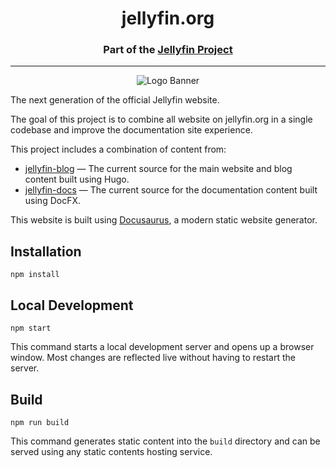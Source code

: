 <h1 align="center">jellyfin.org</h1>
<h3 align="center">Part of the <a href="https://jellyfin.org">Jellyfin Project</a></h3>

---

<p align="center">
<img alt="Logo Banner" src="https://raw.githubusercontent.com/jellyfin/jellyfin-ux/master/branding/SVG/banner-logo-solid.svg?sanitize=true"/>
</p>

The next generation of the official Jellyfin website.

The goal of this project is to combine all website on jellyfin.org in a single codebase and improve the documentation site experience.

This project includes a combination of content from:

- [jellyfin-blog](https://github.com/jellyfin/jellyfin-blog) &mdash; The current source for the main website and blog content built using Hugo.
- [jellyfin-docs](https://github.com/jellyfin/jellyfin-docs) &mdash; The current source for the documentation content built using DocFX.

This website is built using [Docusaurus](https://docusaurus.io/), a modern static website generator.

## Installation

```console
npm install
```

## Local Development

```console
npm start
```

This command starts a local development server and opens up a browser window. Most changes are reflected live without having to restart the server.

## Build

```console
npm run build
```

This command generates static content into the `build` directory and can be served using any static contents hosting service.
